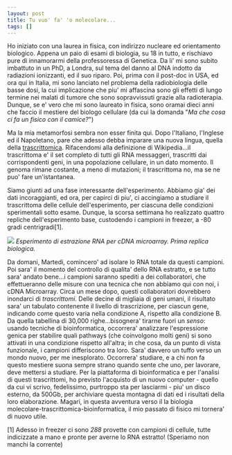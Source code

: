 ```yaml
---
layout: post
title: Tu vuo' fa' 'o molecolare...
tags: []
---
```


Ho iniziato con una laurea in fisica, con indirizzo nucleare ed orientamento biologico. Appena un paio di esami di biologia, su 18 in tutto, e rischiavo pure di innamorarmi della professoressa di Genetica. Da li' mi sono subito imbattuto in un PhD, a Londra, sul tema del danno al DNA indotto da radiazioni ionizzanti, ed il suo riparo. Poi, prima con il post-doc in USA, ed ora qui in Italia, mi sono lanciato nel problema della radiobiologia delle basse dosi, la cui implicazione che piu' mi affascina sono gli effetti di lungo termine nei malati di tumore che sono sopravvissuti grazie alla radioterapia. Dunque, se e' vero che mi sono laureato in fisica, sono oramai dieci anni che faccio il mestiere del biologo cellulare (da cui la domanda "*Ma che cosa ci fa un fisico con il camice?*")

Ma la mia metamorfosi sembra non esser finita qui. Dopo l'Italiano, l'Inglese ed il Napoletano, pare che adesso debba imparare una nuova lingua, quella della [trascrittomica](http://en.wikipedia.org/wiki/Transcriptomics). Rifacendomi alla definizione di Wikipedia...il trascrittoma e' il set completo di tutti gli RNA messaggeri, trascritti dai corrispondenti geni, in una popolazione cellulare, in un dato momento. Il genoma rimane costante, a meno di mutazioni; il trascrittoma no, ma se ne puo' fare un'istantanea.

Siamo giunti ad una fase interessante dell'esperimento. Abbiamo gia' dei dati incoraggianti, ed ora, per capirci di piu', ci accingiamo a studiare il trascrittoma delle cellule dell'esperimento, per ciascuna delle condizioni sperimentali sotto esame. Dunque, la scorsa settimana ho realizzato quattro repliche dell'esperimento base, custodendo i campioni in freezer, a -80 gradi centrigradi[1].

![](http://www.galileonet.it/postdoc/images/20t.jpg)
*Esperimento di estrazione RNA per cDNA microarray. Prima replica biologica.*

Da domani, Martedi, comincero' ad isolare lo RNA totale da questi campioni. Poi sara' il momento del controllo di qualita' dello RNA estratto, e se tutto sara' andato bene...i campioni saranno spediti a dei collaboratori, che effettueranno delle misure con una tecnica che non abbiamo qui con noi, i cDNA Microarray. Circa un mese dopo, questi collaboratori dovrebbero inondarci di *trascrittomi*. Delle decine di migliaia di geni umani, il risultato sara' un tabulato contenente il livello di trascrizione, per ciascun gene, indicando come questo varia nella condizione A, rispetto alla condizione B. Da quella tabellina di 30,000 righe...bisognera' tirarne fuori un *senso*: usando tecniche di bioinformatica, occorrera' analizzare l'espressione genica per stabilire quali pathways (che coinvolgono molti geni) si sono attivati in una condizione rispetto all'altra; in che cosa, da un punto di vista funzionale, i campioni differiscono tra loro. Sara' davvero un tuffo verso un mondo nuovo, per me inesplorato. Occorrera' studiare, e a chi non fa questo mestiere suona sempre strano quando sente che uno, per lavorare, deve mettersi a studiare. Per la piattaforma di bioinformatica e per l'analisi di questi trascrittomi, ho previsto l'acquisto di un nuovo computer - quello da cui vi scrivo, fedelissimo, purtroppo sta per lasciarmi - piu' un disco esterno, da 500Gb, per archiviare questa montagna di dati ed i risultati della loro elaborazione.
Magari, in questa avventura verso il la biologia molecolare-trascrittomica-bioinformatica, il mio passato di fisico mi tornera' di nuovo utile.

[1] Adesso in freezer ci sono *288* provette con campioni di cellule, tutte indicizzate a mano e pronte per averne lo RNA estratto! (Speriamo non manchi la corrente)
